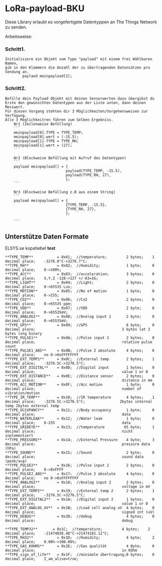 # LoRa-payload-BKU

Diese Library erlaubt es vorgefertigete Datentyppen an The Things Network zu senden.


Arbeitsweise:

### Schritt1.
    Initialisiere ein Objekt vom Type "payload" mit einem frei Wählbaren Namen,
    gib in den Klammern die Anzahl der zu übertragenden Datensätzen pro Sendung an.
            paylaod meinpayload[2];

### Schritt2.
    Befülle dein Payload Objekt mit deinen Sensorwerten dazu übergibst du 
    Erste den gewünschten Datentypen aus der Liste unten, dann deinen Messwert.
    Für diesen Vorgang stehten dir 3 Möglichkeiten/Vorgehensweisen zur Verfügung.
    Alle 3 Möglichkeitren führen zum Selben Ergebniss.
        Nr1 (Zeilenweise Befüllung)
        ```       
        meinpayload[0].TYPE = TYPE_TEMP;
        meinpayload[0].wert = (-15.5);
        meinpayload[1].TYPE = TYPE_RH;
        meinpayload[1].wert = (27);
        ```
        
        Nr2 (Blockweise Befüllung mit Aufruf des Datentypen)
        ```
        payload meinpayload[] = {
                                payload(TYPE_TEMP, -15.5),
                                payload(TYPE_RH, 27),
                                };
        ```
        
        Nr3 (Blockweise Befüllung z.B aus einem String)
        ```
        payload meinpayload[] = {
                                {TYPE_TEMP, -15.5},
                                {TYPE_RH, 27},
                                };

        ```





## Unterstütze Daten Formate
ELSYS.se kopatiebel
**test**
``` 
**TYPE_TEMP**           = 0x01;  //temperature;         2 bytes;    1 decimal place;    -3276.8°C->3276.7°C;
**TYPE_RH**             = 0x02;  //Humidity;            1 byte;     0 decimal place;    0->100%;
**TYPE_ACC**            = 0x03;  //acceleration;        3 bytes;    0 decimal place;    X,Y,Z -128->127 +/-63=1G;
**TYPE_LIGHT**          = 0x04;  //Light;               2 bytes;    0 decimal place;    0->65535 Lux;
**TYPE_MOTION**         = 0x05;  //No of motion         1 byte;     0 decimal place;    0->255;
**TYPE_CO2**            = 0x06;  //Co2                  2 bytes;    0 decimal place;    0->65535 ppm; 
**TYPE_VDD**            = 0x07;  //VDD                  2 byte;     0 decimal place;    0->65535mV;
**TYPE_ANALOG1**        = 0x08;  //Analog input 1       2 byte;     0 decimal place;    0->65535mV;
**TYPE_GPS**            = 0x09;  //GPS                  6 byte;     0 decimal place;                                        3 bytes lat 3 bytes long binary
**TYPE_PULSE1**         = 0x0A;  //Pulse input 2        2 bytes;    0 decimal place;                                        relative pulse count
**TYPE_PULSE1_ABS**     = 0x0B;  //Pulse 2 absolute     4 bytes;    0 decimal place;    no 0->0xFFFFFFFF
**TYPE_EXT_TEMP1**      = 0x0C;  //External temp        2 bytes;    1 decimal place;    -3276.5C->3276.5°C;
**TYPE_EXT_DIGITAL**    = 0x0D;  //Digital input        1 bytes;    0 decimal place;                                        value 1 or 0
**TYPE_EXT_DISTANCE**   = 0x0E;  //Distance sensor      2 bytes;    0 decimal place;                                        distance in mm
**TYPE_ACC_MOTION**     = 0x0F;  //Acc motion           1 byte;     0 decimal place;                                        number of vibration/motion
**TYPE_IR_TEMP**        = 0x10;  //IR temperature       4 bytes;    1 decimal place;    -3276.5C->3276.5°C;                2bytes internal temp 2bytes external temp
**TYPE_OCCUPANCY**      = 0x11;  //Body occupancy       1 byte;     0 decimal place;                                        data
**TYPE_WATERLEAK**      = 0x12;  //Water leak           1 byte;     0 decimal place;    0-255                               data
**TYPE_GRIDEYE**        = 0x13;  //temperature         65 byte;     1 decimal place;                                        nicht inplementiert
**TYPE_PRESSURE**       = 0x14;  //External Pressure    4 byte;     3 decimal place;                                        pressure data (hPa)
**TYPE_SOUND**          = 0x15;  //Sound                2 byte;     0 decimal place;                                        sound data (peak/avg)
**TYPE_PULSE2**         = 0x16;  //Pulse input 2        2 bytes;    0 decimal place;    0->0xFFFF
**TYPE_PULSE2_ABS**     = 0x17;  //Pulse 2 absolute     4 bytes;    0 decimal place;    no 0->0xFFFFFFFF
**TYPE_ANALOG2**        = 0x18;  //Analog input 2       2 bytes;    0 decimal place;                                        voltage in mV
**TYPE_EXT_TEMP2**      = 0x19;  //External temp 2      2 bytes;    1 decimal place;    -3276.5C->3276.5°C;
**TYPE_EXT_DIGITAL2**   = 0x1A;  //Digital input 2      1 bytes;    0 decimal place;                                        value 1 or 0 
**TYPE_EXT_ANALOG_UV**  = 0x1B;  //Load cell analog uV  4 bytes;    0 decimal place;                                        signed int (uV)
**TYPE_DEBUG**          = 0x3D;  //debug                4 bytes;    0 decimal place;                                        debug
```

```
**TYPE_TEMP32**		  = 0x1C;  //temperature;         4 bytes;    2 decimal place;    -21474836.48°C->21474181.12°C;
**TYPE_RH32**           = 0x1D;  //Humidity;            4 byte;     2 decimal place;    0.00%->100.00%;
**TYPE_GAS_KOHMS**      = 0x1E;  //Gas qualität         4 Byte;     0 decimal place;                                        in KOhm
**TYPE_sign_of_life**   = 0x1F;  //minimale übertragung;0 bytes;    0 decimal place;    I_am_alive=true;
```